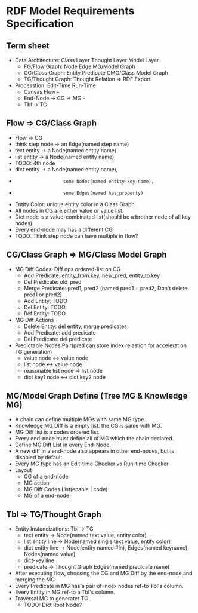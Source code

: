 # RDF Model Requirements Specification

## Term sheet

- Data Architecture:     Class Layer   Thought Layer  Model Layer
  - FG/Flow Graph:       Node          Edge           MG/Model Graph
  - CG/Class Graph:      Entity        Predicate      CMG/Class Model Graph
  - TG/Thought Graph:    Thought       Relation       => RDF Export
- Processtion: Edit-Time           Run-Time
  - Canvas     Flow - 
  - End-Node        -> CG -> MG -
  - Tbl                         -> TG
  
## Flow => CG/Class Graph


- Flow               -> CG
- think step node    -> an Edge(named step name)
- text entity        -> a Node(named entity name)
- list entity        -> a Node(named entity name)
- TODO: 4th node
- dict entity        -> a Node(named entity name), 
-                       some Nodes(named entity-key-name), 
-                       some Edges(named has_property)
- Entity Color: unique entity color in a Class Graph
- All nodes in CG are either value or value list. 
- Dict node is a value-combinated list(should be a brother node of all key nodes)
- Every end-node may has a different CG
- TODO: Think step node can have multiple in flow? 

## CG/Class Graph => MG/Class Model Graph

- MG Diff Codes: Diff ops ordered-list on CG
  - Add Predicate: entity_from.key, new_pred, entity_to.key
  - Del Predicate: old_pred
  - Merge Predicate: pred1, pred2 (named pred1 + pred2, Don't delete pred1 or pred2)
  - Add Entity: TODO
  - Del Entity: TODO
  - Ref Entity: TODO
- MG Diff Actions
  - Delete Entity: del entity, merge predicates 
  - Add Predicate: add predicate
  - Del Predicate: del predicate
- Predictable Nodes Pair(pred can store index relastion for acceleration TG generation)
  - value node <-> value node
  - list node <-> value node
  - reasonable list node -> list node
  - dict key1 node <-> dict key2 node

## MG/Model Graph Define (Tree MG & Knowledge MG)

- A chain can define multiple MGs with same MG type.
- Knowledge MG Diff is a empty list. the CG is same with MG.
- MG Diff list is a codes ordered list. 
- Every end-node must define all of MG which the chain declared.
- Define MG Diff List in every End-Node.
- A new diff in a end-node also appears in other end-nodes, but is disabled by default.
- Every MG type has an Edit-time Checker vs Run-time Checker
- Layout
  - CG of a end-node
  - MG action
  - MG Diff Codes List(enable | code)
  - MG of a end-node
  
## Tbl => TG/Thought Graph

- Entity Instancizations: Tbl -> TG
  - text entity        -> Node(named text value, entity color)
  - list entity line   -> Node(named single text value, entity color)
  - dict entity line   -> Node(entity named #ln), Edges(named keyname), Nodes(named value)
  - dict-key line
  - predicate          -> Thought Graph Edges(named predicate name)
- After executing flow, choosing the CG and MG Diff by the end-node and merging the MG
- Every Predicate in MG has a pair of index nodes ref-to Tbl's column.
- Every Entity in MG ref-to a Tbl's column.
- Traversal MG to generater TG
  - TODO: Dict Root Node?
